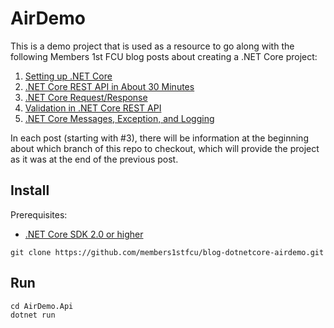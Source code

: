 # AirDemo

This is a demo project that is used as a resource to go along with the following Members 1st FCU blog posts about creating a .NET Core project:

1. [Setting up .NET Core](http://devblog.members1st.org/setting-up-dotnet-core)
2. [.NET Core REST API in About 30 Minutes](http://devblog.members1st.org/dotnet-core-rest-api-in-about-30-minutes)
3. [.NET Core Request/Response](http://devblog.members1st.org/dotnet-core-request-response)
4. [Validation in .NET Core REST API](http://devblog.members1st.org/validation-in-dotnet-core-rest-api)
5. [.NET Core Messages, Exception, and Logging](http://devblog.members1st.org/dotnet-core-messages-exception-and-logging)

In each post (starting with #3), there will be information at the beginning about which branch of this repo to checkout, which will provide the project as it was at the end of the previous post.

## Install

Prerequisites:
* [.NET Core SDK 2.0 or higher](https://download.microsoft.com/download/D/7/2/D725E47F-A4F1-4285-8935-A91AE2FCC06A/dotnet-sdk-2.0.3-win-x64.exe)

```
git clone https://github.com/members1stfcu/blog-dotnetcore-airdemo.git
```

## Run

```
cd AirDemo.Api
dotnet run
```
